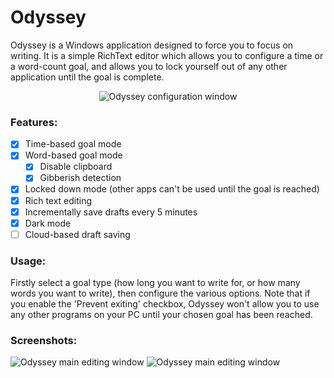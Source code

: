 Odyssey
======================

Odyssey is a Windows application designed to force you to focus on writing. It is a simple RichText editor which allows you to configure a time or a word-count goal, and allows you to lock yourself out of any other application until the goal is complete.

<p align="center">
  <img src="https://i.imgur.com/8XEZhXx.png" alt="Odyssey configuration window" />
</p>



### Features:

- [x] Time-based goal mode
- [x] Word-based goal mode
  - [x] Disable clipboard
  - [x] Gibberish detection
- [x] Locked down mode (other apps can't be used until the goal is reached)
- [x] Rich text editing
- [x] Incrementally save drafts every 5 minutes
- [x] Dark mode
- [ ] Cloud-based draft saving

### Usage:
Firstly select a goal type (how long you want to write for, or how many words you want to write), then configure the various options. Note that if you enable the 'Prevent exiting' checkbox, Odyssey won't allow you to use any other programs on your PC until your chosen goal has been reached.


### Screenshots:
![Odyssey main editing window](https://i.imgur.com/y5EObMs.png "Editor window")
![Odyssey main editing window](https://i.imgur.com/i6Ddtdp.png "Dark mode")
